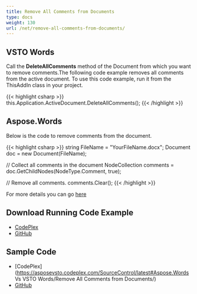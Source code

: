 ```yaml
---
title: Remove All Comments from Documents
type: docs
weight: 130
url: /net/remove-all-comments-from-documents/
---
```


## **VSTO Words**
Call the **DeleteAllComments** method of the Document from which you want to remove comments.The following code example removes all comments from the active document. To use this code example, run it from the ThisAddIn class in your project.

{{< highlight csharp >}}
this.Application.ActiveDocument.DeleteAllComments();
{{< /highlight >}}
## **Aspose.Words**
Below is the code to remove comments from the document.

{{< highlight csharp >}}
string FileName = "YourFileName.docx";
Document doc = new Document(FileName);

// Collect all comments in the document
NodeCollection comments = doc.GetChildNodes(NodeType.Comment, true);

// Remove all comments.
comments.Clear();
{{< /highlight >}}

For more details you can go [here](http://www.aspose.com/docs/display/wordsnet/How+to++Extract+or+Remove+Comments)
## **Download Running Code Example**
- [CodePlex](https://asposevsto.codeplex.com/releases/view/616042)
- [GitHub](https://github.com/aspose-words/Aspose.Words-for-.NET/releases/tag/AsposeWordsForVSTOv1.1)
## **Sample Code**
- [CodePlex](https://asposevsto.codeplex.com/SourceControl/latest#Aspose.Words Vs VSTO Words/Remove All Comments from Documents/)
- [GitHub](https://github.com/aspose-words/Aspose.Words-for-.NET/tree/master/Plugins/Aspose.Words%20Vs%20VSTO%20Word/Code%20Comparison%20of%20Common%20Features/Remove%20All%20Comments%20from%20Documents)
